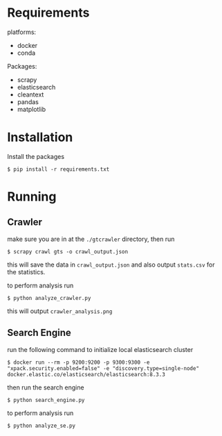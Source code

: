 # Requirements
platforms:
- docker
- conda

Packages:
- scrapy
- elasticsearch
- cleantext
- pandas
- matplotlib

# Installation
Install the packages
```
$ pip install -r requirements.txt
```

# Running
## Crawler
make sure you are in at the `./gtcrawler` directory, then run
```
$ scrapy crawl gts -o crawl_output.json
```
this will save the data in `crawl_output.json` and also output `stats.csv` for the statistics.

to perform analysis run
```
$ python analyze_crawler.py
```
this will output `crawler_analysis.png`

## Search Engine
run the following command to initialize local elasticsearch cluster
```
$ docker run --rm -p 9200:9200 -p 9300:9300 -e "xpack.security.enabled=false" -e "discovery.type=single-node" docker.elastic.co/elasticsearch/elasticsearch:8.3.3
```
then run the search engine
```
$ python search_engine.py
```
to perform analysis run
```
$ python analyze_se.py
```